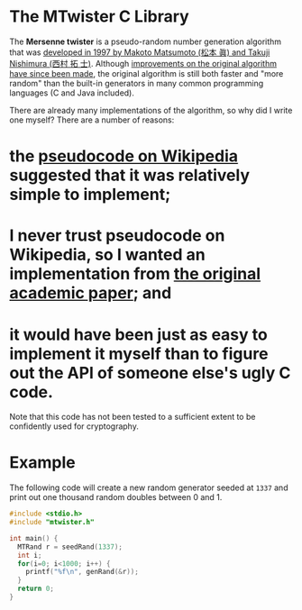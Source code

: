 # The MTwister C Library

The **Mersenne twister** is a pseudo-random number generation
algorithm that was [developed in 1997 by Makoto Matsumoto (松本 眞) and
Takuji Nishimura (西村 拓
士)](http://www.math.sci.hiroshima-u.ac.jp/~m-mat/MT/emt.html).
Although [improvements on the original algorithm have since been
made](http://www.math.sci.hiroshima-u.ac.jp/~m-mat/MT/SFMT/index.html),
the original algorithm is still both faster and "more random" than the
built-in generators in many common programming languages (C and Java
included).

There are already many implementations of the algorithm, so why did I
write one myself?  There are a number of reasons:
# the [pseudocode on Wikipedia](http://en.wikipedia.org/wiki/Mersenne_twister#Pseudocode) suggested that it was relatively simple to implement;
# I never trust pseudocode on Wikipedia, so I wanted an implementation from [the original academic paper](http://www.math.sci.hiroshima-u.ac.jp/~m-mat/MT/ARTICLES/mt.pdf); and
# it would have been just as easy to implement it myself than to figure out the API of someone else's ugly C code.

Note that this code has not been tested to a sufficient extent to be
confidently used for cryptography.

# Example

The following code will create a new random generator seeded at <code>1337</code> and print out one thousand random doubles between 0 and 1.

```c
#include <stdio.h>
#include "mtwister.h"

int main() {
  MTRand r = seedRand(1337);
  int i;
  for(i=0; i<1000; i++) {
    printf("%f\n", genRand(&r));
  }
  return 0;
}
```

